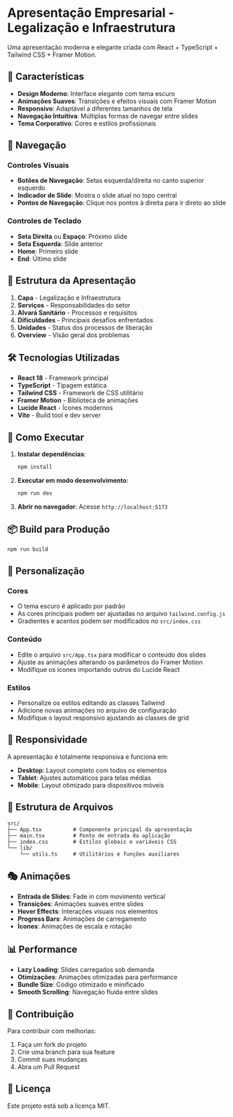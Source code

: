 # Apresentação Empresarial - Legalização e Infraestrutura

Uma apresentação moderna e elegante criada com React + TypeScript + Tailwind CSS + Framer Motion.

## 🚀 Características

- **Design Moderno**: Interface elegante com tema escuro
- **Animações Suaves**: Transições e efeitos visuais com Framer Motion
- **Responsivo**: Adaptável a diferentes tamanhos de tela
- **Navegação Intuitiva**: Múltiplas formas de navegar entre slides
- **Tema Corporativo**: Cores e estilos profissionais

## 📱 Navegação

### Controles Visuais
- **Botões de Navegação**: Setas esquerda/direita no canto superior esquerdo
- **Indicador de Slide**: Mostra o slide atual no topo central
- **Pontos de Navegação**: Clique nos pontos à direita para ir direto ao slide

### Controles de Teclado
- **Seta Direita** ou **Espaço**: Próximo slide
- **Seta Esquerda**: Slide anterior
- **Home**: Primeiro slide
- **End**: Último slide

## 🎯 Estrutura da Apresentação

1. **Capa** - Legalização e Infraestrutura
2. **Serviços** - Responsabilidades do setor
3. **Alvará Sanitário** - Processos e requisitos
4. **Dificuldades** - Principais desafios enfrentados
5. **Unidades** - Status dos processos de liberação
6. **Overview** - Visão geral dos problemas

## 🛠️ Tecnologias Utilizadas

- **React 18** - Framework principal
- **TypeScript** - Tipagem estática
- **Tailwind CSS** - Framework de CSS utilitário
- **Framer Motion** - Biblioteca de animações
- **Lucide React** - Ícones modernos
- **Vite** - Build tool e dev server

## 🚀 Como Executar

1. **Instalar dependências**:
   ```bash
   npm install
   ```

2. **Executar em modo desenvolvimento**:
   ```bash
   npm run dev
   ```

3. **Abrir no navegador**:
   Acesse `http://localhost:5173`

## 📦 Build para Produção

```bash
npm run build
```

## 🎨 Personalização

### Cores
- O tema escuro é aplicado por padrão
- As cores principais podem ser ajustadas no arquivo `tailwind.config.js`
- Gradientes e acentos podem ser modificados no `src/index.css`

### Conteúdo
- Edite o arquivo `src/App.tsx` para modificar o conteúdo dos slides
- Ajuste as animações alterando os parâmetros do Framer Motion
- Modifique os ícones importando outros do Lucide React

### Estilos
- Personalize os estilos editando as classes Tailwind
- Adicione novas animações no arquivo de configuração
- Modifique o layout responsivo ajustando as classes de grid

## 📱 Responsividade

A apresentação é totalmente responsiva e funciona em:
- **Desktop**: Layout completo com todos os elementos
- **Tablet**: Ajustes automáticos para telas médias
- **Mobile**: Layout otimizado para dispositivos móveis

## 🔧 Estrutura de Arquivos

```
src/
├── App.tsx          # Componente principal da apresentação
├── main.tsx         # Ponto de entrada da aplicação
├── index.css        # Estilos globais e variáveis CSS
└── lib/
    └── utils.ts     # Utilitários e funções auxiliares
```

## 🎭 Animações

- **Entrada de Slides**: Fade in com movimento vertical
- **Transições**: Animações suaves entre slides
- **Hover Effects**: Interações visuais nos elementos
- **Progress Bars**: Animações de carregamento
- **Ícones**: Animações de escala e rotação

## 📊 Performance

- **Lazy Loading**: Slides carregados sob demanda
- **Otimizações**: Animações otimizadas para performance
- **Bundle Size**: Código otimizado e minificado
- **Smooth Scrolling**: Navegação fluida entre slides

## 🤝 Contribuição

Para contribuir com melhorias:
1. Faça um fork do projeto
2. Crie uma branch para sua feature
3. Commit suas mudanças
4. Abra um Pull Request

## 📄 Licença

Este projeto está sob a licença MIT.
